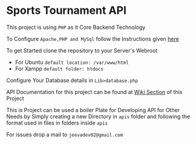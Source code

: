 # Sports Tournament API

This project is using `PHP` as it Core Backend Technology 

To Configure `Apache,PHP and MySql` follow the Instructions given [here](https://www.digitalocean.com/community/tutorials/how-to-install-linux-apache-mysql-php-lamp-stack-on-ubuntu-20-04)

To get Started clone the repository to your Server's Webroot
- For Ubuntu ```default location: /var/www/html  ```
- For Xampp `default folder: htdocs`

Configure Your Database details in `Lib>database.php`

API Documentation for this project can be found at [Wiki Section](https://github.com/Jeevapranesh123/Sports-Tournament-API/wiki) of this Project

This is Project can be used a boiler Plate for Developing API for Other Needs by Simply creating a new Directory in `apis` folder and following the format used in files in folders inside  `apis`

For issues drop a mail to ```jeevadev02@gmail.com```
